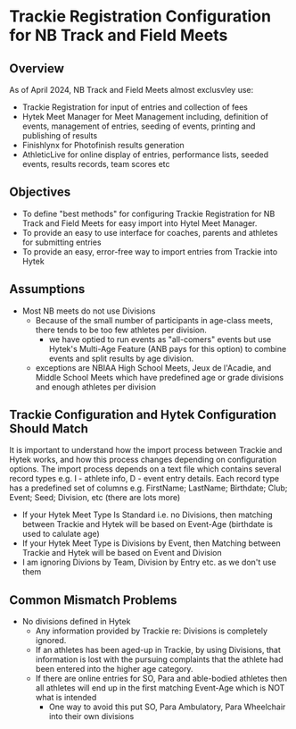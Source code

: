 # Trackie Registration Configuration for NB Track and Field Meets

## Overview
As of April 2024, NB Track and Field Meets almost exclusvley use:
- Trackie Registration for input of entries and collection of fees
- Hytek Meet Manager for Meet Management including, definition of events, management of entries, seeding of events, printing and publishing of results
- Finishlynx for Photofinish results generation
- AthleticLive for online display of entries, performance lists, seeded events, results records, team scores etc

## Objectives
- To define "best methods" for configuring Trackie Registration for NB Track and Field Meets for easy import into Hytel Meet Manager.
- To provide an easy to use interface for coaches, parents and athletes for submitting entries
- To provide an easy, error-free way to import entries from Trackie into Hytek

## Assumptions
- Most NB meets do not use Divisions
  - Because of the small number of participants in age-class meets, there tends to be too few athletes per division.
    - we have optied to run events as "all-comers" events but use Hytek's Multi-Age Feature (ANB pays for this option) to combine events and split results by age division.
  - exceptions are NBIAA High School Meets, Jeux de l'Acadie, and Middle School Meets which have predefined age or grade divisions and enough athletes per division

## Trackie Configuration and Hytek Configuration Should Match
It is important to understand how the import process between Trackie and Hytek works, and how this process changes depending on configuration options.
The import process depends on a text file which contains several record types e.g. I - athlete info, D - event entry details.
Each record type has a predefined set of columns e.g.  FirstName; LastName; Birthdate; Club; Event; Seed; Division, etc (there are lots more)

- If your Hytek Meet Type Is Standard i.e. no Divisions, then matching between Trackie and Hytek will be based on Event-Age (birthdate is used to calulate age)
- If your Hytek Meet Type is Divisions by Event, then Matching between Trackie and Hytek will be based on Event and Division
- I am ignoring Divions by Team, Division by Entry etc. as we don't use them 

## Common Mismatch Problems
- No divisions defined in Hytek
   - Any information provided by Trackie re: Divisions is completely ignored.
    - If an athletes has been aged-up in Trackie, by using Divisions, that information is lost with the pursuing complaints that the athlete had been entered into the higher age category.
    - If there are online entries for SO, Para and able-bodied athletes then all athletes will end up in the first matching Event-Age which is NOT what is intended
      - One way to avoid this put SO, Para Ambulatory, Para Wheelchair into their own divisions


